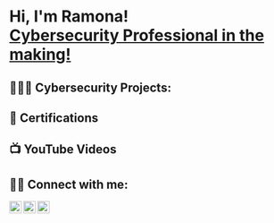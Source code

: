 <h1>Hi, I'm Ramona! <br/><a href="https://www.linkedin.com/in/ramona-m-parker/">Cybersecurity Professional in the making!</a>

<h2>👩🏾‍💻 Cybersecurity Projects:</h2>

 <h2>📜 Certifications</h2>


<h2>📺 YouTube Videos</h2>



<h2> 🤳🏾 Connect with me:</h2>


[<img align="left" alt="JoshMadakor | Twitter" width="22px" src="https://cdn.jsdelivr.net/npm/simple-icons@v3/icons/twitter.svg" />][twitter]
[<img align="left" alt="JoshMadakor | LinkedIn" width="22px" src="https://cdn.jsdelivr.net/npm/simple-icons@v3/icons/linkedin.svg" />][linkedin]
[<img align="left" alt="JoshMadakor | Instagram" width="22px" src="https://cdn.jsdelivr.net/npm/simple-icons@v3/icons/instagram.svg" />][instagram]

[twitter]: https://twitter.com/RamonaP88914262
[instagram]: https://www.instagram.com/ramona.m.parker/
[linkedin]: https://www.linkedin.com/in/ramona-m-parker/

<!--
**Developersop82/RamonaCyber** is a ✨ _special_ ✨ repository because its `README.md` (this file) appears on your GitHub profile.

Here are some ideas to get you started:

- 🔭 I’m currently working on ...
- 🌱 I’m currently learning ...
- 👯 I’m looking to collaborate on ...
- 🤔 I’m looking for help with ...
- 💬 Ask me about ...
- 📫 How to reach me: ...
- 😄 Pronouns: ...
- ⚡ Fun fact: ...
-->
